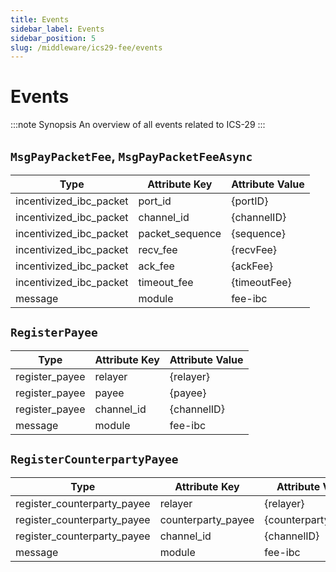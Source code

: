```yaml
---
title: Events
sidebar_label: Events
sidebar_position: 5
slug: /middleware/ics29-fee/events
---
```



# Events

:::note Synopsis
An overview of all events related to ICS-29 
:::

## `MsgPayPacketFee`, `MsgPayPacketFeeAsync`

| Type                    | Attribute Key   | Attribute Value |
| ----------------------- | --------------- | --------------- |
| incentivized_ibc_packet | port_id         | \{portID\}      |
| incentivized_ibc_packet | channel_id      | \{channelID\}   |
| incentivized_ibc_packet | packet_sequence | \{sequence\}    |
| incentivized_ibc_packet | recv_fee        | \{recvFee\}     |
| incentivized_ibc_packet | ack_fee         | \{ackFee\}      |
| incentivized_ibc_packet | timeout_fee     | \{timeoutFee\}  |
| message                 | module          | fee-ibc         |

## `RegisterPayee`

| Type           | Attribute Key | Attribute Value |
| -------------- | ------------- | --------------- |
| register_payee | relayer       | \{relayer\}     |
| register_payee | payee         | \{payee\}       |
| register_payee | channel_id    | \{channelID\}   |
| message        | module        | fee-ibc         |

## `RegisterCounterpartyPayee`

| Type                        | Attribute Key      | Attribute Value       |
| --------------------------- | ------------------ | --------------------- |
| register_counterparty_payee | relayer            | \{relayer\}           |
| register_counterparty_payee | counterparty_payee | \{counterpartyPayee\} |
| register_counterparty_payee | channel_id         | \{channelID\}         |
| message                     | module             | fee-ibc               |
